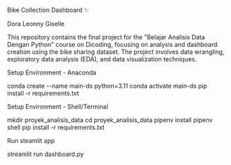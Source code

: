 Bike Collection Dashboard ✨

Dora Leonny Giselle

This repository contains the final project for the "Belajar Analisis Data Dengan Python" course on Dicoding, focusing on analysis and dashboard creation using the bike sharing dataset. The project involves data wrangling, exploratory data analysis (EDA), and data visualization techniques. 

Setup Environment - Anaconda

conda create --name main-ds python=3.11
conda activate main-ds
pip install -r requirements.txt

Setup Environment - Shell/Terminal

mkdir proyek_analisis_data
cd proyek_analisis_data
pipenv install
pipenv shell
pip install -r requirements.txt

Run steamlit app

streamlit run dashboard.py
